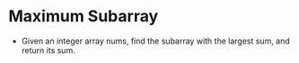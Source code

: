 # Maximum Subarray

- Given an integer array nums, find the subarray with the largest sum, and return its sum.
